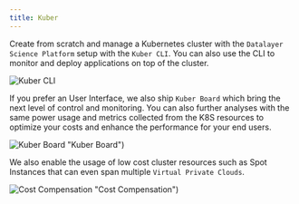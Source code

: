 ```yaml
---
title: Kuber
---
```


Create from scratch and manage a Kubernetes cluster with the `Datalayer Science Platform` setup with the `Kuber CLI`. You can also use the CLI to monitor and deploy applications on top of the cluster.

![Kuber CLI](/images/datalayer/kuber-cli.svg "Kuber CLI")

If you prefer an User Interface, we also ship `Kuber Board` which bring the next level of control and monitoring. You can also further analyses with the same power usage and metrics collected from the K8S resources to optimize your costs and enhance the performance for your end users.

![Kuber Board](/images/datalayer/kuber-board.svg) "Kuber Board")

We also enable the usage of low cost cluster resources such as Spot Instances that can even span multiple `Virtual Private Clouds`.

![Cost Compensation](/images/datalayer/cost-compensation.svg) "Cost Compensation")
